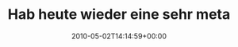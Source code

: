 ---
retweeted: false
source: <a href="http://twitpic.com" rel="nofollow">Twitpic</a>
entities:
  hashtags: []
  symbols: []
  user_mentions: []
  urls: []
display_text_range:
- '0'
- '75'
favorite_count: '0'
id_str: '13247610877'
truncated: false
retweet_count: '0'
id: '13247610877'
created_at: Sun May 02 14:14:59 +0000 2010
favorited: false
full_text: Hab heute wieder eine sehr metaphorische Sprache. http://twitpic.com/1kbney
lang: de
tags:
- pesos:twitter
date: '2010-05-02T14:14:59+00:00'
src: https://twitter.com/bascht/status/13247610877
original_url: https://twitter.com/bascht/status/13247610877
type: twitter_tweet
text: Hab heute wieder eine sehr metaphorische Sprache. http://twitpic.com/1kbney
title: Hab heute wieder eine sehr meta

---